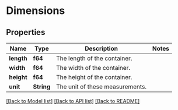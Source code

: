 # Dimensions

## Properties

Name | Type | Description | Notes
------------ | ------------- | ------------- | -------------
**length** | **f64** | The length of the container. | 
**width** | **f64** | The width of the container. | 
**height** | **f64** | The height of the container. | 
**unit** | **String** | The unit of these measurements. | 

[[Back to Model list]](../README.md#documentation-for-models) [[Back to API list]](../README.md#documentation-for-api-endpoints) [[Back to README]](../README.md)


